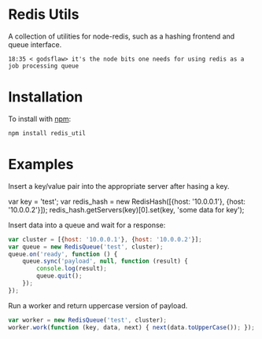 Redis Utils
===========

A collection of utilities for node-redis, such as a hashing frontend and
queue interface.

    18:35 < godsflaw> it's the node bits one needs for using redis as a job processing queue


Installation
============

To install with [npm](http://github.com/isaacs/npm):
 
    npm install redis_util

Examples
========

Insert a key/value pair into the appropriate server after hasing a key.

var key = 'test';
var redis_hash = new RedisHash([{host: '10.0.0.1'}, {host: '10.0.0.2'}]);
redis_hash.getServers(key)[0].set(key, 'some data for key');

Insert data into a queue and wait for a response:

```javascript
var cluster = [{host: '10.0.0.1'}, {host: '10.0.0.2'}];
var queue = new RedisQueue('test', cluster);
queue.on('ready', function () {
    queue.sync('payload', null, function (result) {
        console.log(result);
        queue.quit();
    });
});
```

Run a worker and return uppercase version of payload.

```javascript
var worker = new RedisQueue('test', cluster);
worker.work(function (key, data, next) { next(data.toUpperCase()); });
```
